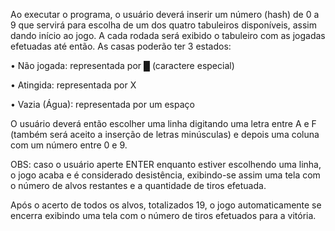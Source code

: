 Ao executar o programa, o usuário deverá inserir um número (hash) de 0 a 9 que servirá para escolha de um dos quatro tabuleiros disponíveis, assim dando início ao jogo.
A cada rodada será exibido o tabuleiro com as jogadas efetuadas até então. As casas poderão ter 3 estados:

•	Não jogada: representada por █ (caractere especial)

•	Atingida: representada por X

•	Vazia (Água): representada por um espaço

O usuário deverá então escolher uma linha digitando uma letra entre A e F (também será aceito a inserção de letras minúsculas) e depois uma coluna com um número entre 0 e 9.

OBS: caso o usuário aperte ENTER enquanto estiver escolhendo uma linha, o jogo acaba e é considerado desistência, exibindo-se assim uma tela com o número de alvos restantes e a quantidade de tiros efetuada.

Após o acerto de todos os alvos, totalizados 19, o jogo automaticamente se encerra exibindo uma tela com o número de tiros efetuados para a vitória.
